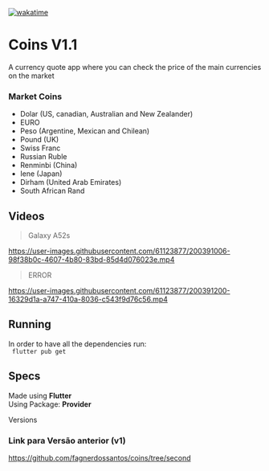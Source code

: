 [![wakatime](https://wakatime.com/badge/github/fagnerdossantos/coins.svg)](https://wakatime.com/badge/github/fagnerdossantos/coins)
# Coins V1.1
 A currency quote app where you can check the price of the main currencies on the market

### Market Coins

- Dolar (US, canadian, Australian and New Zealander)
- EURO
- Peso (Argentine, Mexican and Chilean)
- Pound (UK)
- Swiss Franc
- Russian Ruble
- Renminbi (China)
- Iene (Japan)
- Dirham (United Arab Emirates)
- South African Rand

## Videos
> Galaxy A52s

https://user-images.githubusercontent.com/61123877/200391006-98f38b0c-4607-4b80-83bd-85d4d076023e.mp4

> ERROR

https://user-images.githubusercontent.com/61123877/200391200-16329d1a-a747-410a-8036-c543f9d76c56.mp4

## Running
In order to have all the dependencies run:<br>
``` flutter pub get```

## Specs
Made using **Flutter** <br>
Using Package: **Provider**

Versions

### Link para Versão anterior (v1)
https://github.com/fagnerdossantos/coins/tree/second
